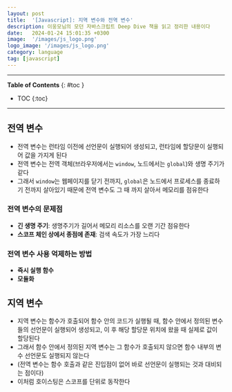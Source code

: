 ```yaml
---
layout: post
title:  '[Javascript]: 지역 변수와 전역 변수'
description: 이웅모님의 모던 자바스크립트 Deep Dive 책을 읽고 정리한 내용이다
date:   2024-01-24 15:01:35 +0300
image:  '/images/js_logo.png'
logo_image: '/images/js_logo.png'
category: language
tag: [javascript]
---
```


---
**Table of Contents**
{: #toc }
*  TOC
{:toc}

---

## 전역 변수

- 전역 변수는 런타임 이전에 선언문이 실행되어 생성되고, 런타임에 할당문이 실행되어 값을 가지게 된다
- 전역 변수는 전역 객체(브라우저에서는 `window`, 노드에서는 `global`)와 생명 주기가 같다
- 그래서 `window`는 웹페이지를 닫기 전까지, `global`은 노드에서 프로세스를 종료하기 전까지 살아있기 때문에 전역 변수도 그 때 까지 살아서 메모리를 점유한다

### 전역 변수의 문제점

- **긴 생명 주기**: 생명주기가 길어서 메모리 리소스를 오랜 기간 점유한다
- **스코프 체인 상에서 종점에 존재**: 검색 속도가 가장 느리다

### 전역 변수 사용 억제하는 방법

- **즉시 실행 함수**
- **모듈화**

## 지역 변수

- 지역 변수는 <span class='red__line'>함수가 호출되어 함수 안의 코드가 실행될 때, 함수 안에서 정의된 변수들의 선언문이 실행되어 생성</span>되고, 이 후 해당 할당문 위치에 왔을 때 실제로 값이 할당된다
- 그래서 함수 안에서 정의된 지역 변수는 그 함수가 호출되지 않으면 함수 내부의 변수 선언문도 실행되지 않는다
- (전역 변수는 함수 호출과 같은 진입점이 없어 바로 선언문이 실행되는 것과 대비되는 점이다)
- 이처럼 <span class='red__line'>호이스팅은 스코프를 단위로 동작</span>한다
 